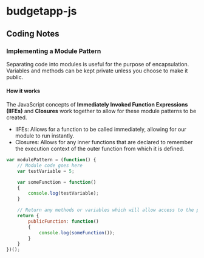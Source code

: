 # budgetapp-js

## Coding Notes

### Implementing a Module Pattern

Separating code into modules is useful for the purpose of encapsulation. Variables and methods can be kept private unless you choose to make it public.

#### How it works

The JavaScript concepts of **Immediately Invoked Function Expressions (IIFEs)** and **Closures** work together to allow for these module patterns to be created.

- IIFEs: Allows for a function to be called immediately, allowing for our module to run instantly.
- Closures: Allows for any inner functions that are declared to remember the execution context of the outer function from which it is defined.

```javascript
var modulePattern = (function() {
    // Module code goes here
    var testVariable = 5;

    var someFunction = function()
    {
        console.log(testVariable);
    }

    // Return any methods or variables which will allow access to the private properties of the module
    return {
        publicFunction: function()
        {
            console.log(someFunction());
        }
    }
})();
```